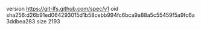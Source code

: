 version https://git-lfs.github.com/spec/v1
oid sha256:d26b91ed064293015d1b58cebb994fc6bca9a88a5c55459f5a9fc6a3ddbea283
size 2193
